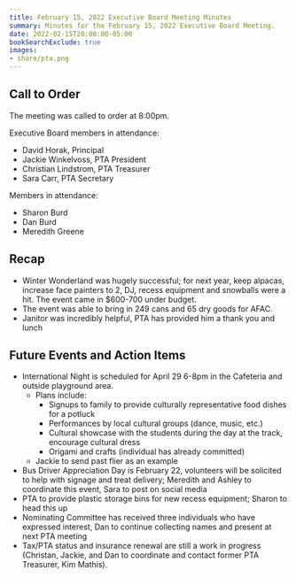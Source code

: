 ```yaml
---
title: February 15, 2022 Executive Board Meeting Minutes
summary: Minutes for the February 15, 2022 Executive Board Meeting.
date: 2022-02-15T20:00:00-05:00
bookSearchExclude: true
images:
- share/pta.png
---
```


## Call to Order

The meeting was called to order at 8:00pm.

Executive Board members in attendance:
- David Horak, Principal
- Jackie Winkelvoss, PTA President
- Christian Lindstrom, PTA Treasurer
- Sara Carr, PTA Secretary

Members in attendance:
- Sharon Burd
- Dan Burd
- Meredith Greene

## Recap
- Winter Wonderland was hugely successful; for next year, keep alpacas, increase face painters to 2, DJ, recess equipment and snowballs were a hit. The event came in $600-700 under budget.
- The event was able to bring in 249 cans and 65 dry goods for AFAC.
- Janitor was incredibly helpful, PTA has provided him a thank you and lunch

## Future Events and Action Items
- International Night is scheduled for April 29 6-8pm in the Cafeteria and outside playground area.
    - Plans include:
        - Signups to family to provide culturally representative food dishes for a potluck
        - Performances by local cultural groups (dance, music, etc.)
        - Cultural showcase with the students during the day at the track, encourage cultural dress
        - Origami and crafts (individual has already committed)
    - Jackie to send past flier as an example
- Bus Driver Appreciation Day is February 22, volunteers will be solicited to help with signage and treat delivery; Meredith and Ashley to coordinate this event, Sara to post on social media
- PTA to provide plastic storage bins for new recess equipment; Sharon to head this up
- Nominating Committee has received three individuals who have expressed interest, Dan to continue collecting names and present at next PTA meeting
- Tax/PTA status and insurance renewal are still a work in progress (Christan, Jackie, and Dan to coordinate and contact former PTA Treasurer, Kim Mathis).